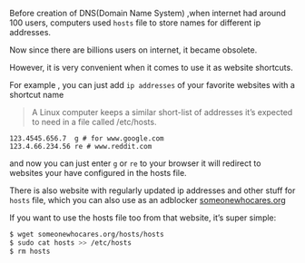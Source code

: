 Before creation of DNS(Domain Name System) ,when internet had around 100 users, computers used `hosts` file to store names for different ip addresses. 

Now since there are billions users on internet, it became obsolete. 

However, it is very convenient when it comes to use it as website shortcuts.

For example , you can just add `ip addresses` of your favorite websites with a shortcut name 

> A Linux computer keeps a similar short-list of addresses it’s expected to need in a file called /etc/hosts.

```
123.4545.656.7  g # for www.google.com
123.4.66.234.56 re # www.reddit.com 
```
and now you can just enter `g` or `re` to your browser it will redirect to websites your have configured in the hosts file. 


There is also website with regularly updated ip addresses and other stuff for `hosts` file, which you can also use as an adblocker [someonewhocares.org](https://someonewhocares.org/hosts/)

If you want to use the hosts file too from that website, it’s super simple:
```bash
$ wget someonewhocares.org/hosts/hosts
$ sudo cat hosts >> /etc/hosts
$ rm hosts
```

